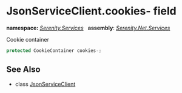 # JsonServiceClient.cookies- field
**namespace:** *[Serenity.Services](../../README.md#serenity.services-namespace)*   **assembly**: *[Serenity.Net.Services](../../README.md)*

Cookie container

```csharp
protected CookieContainer cookies-;
```

## See Also

* class [JsonServiceClient](../JsonServiceClient.md)